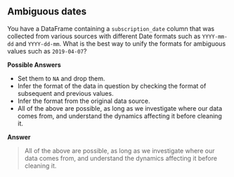 ## Ambiguous dates

You have a DataFrame containing a `subscription_date` column that was collected from various sources with different Date formats such as `YYYY-mm-dd` and `YYYY-dd-mm`. What is the best way to unify the formats for ambiguous values such as `2019-04-07`?

**Possible Answers**

* Set them to `NA` and drop them.
* Infer the format of the data in question by checking the format of subsequent and previous values.
* Infer the format from the original data source.
* All of the above are possible, as long as we investigate where our data comes from, and understand the dynamics affecting it before cleaning it.

**Answer**

> All of the above are possible, as long as we investigate where our data comes from, and understand the dynamics affecting it before cleaning it.